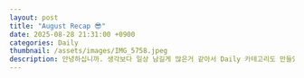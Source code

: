 ```yaml
---
layout: post
title: "August Recap 😎"
date: 2025-08-28 21:31:00 +0900
categories: Daily
thumbnail: /assets/images/IMG_5758.jpeg
description: 안녕하십니까. 생각보다 일상 남길게 많은거 같아서 Daily 카테고리도 만들었습니다. 이 글은 일상 블로그 글의 첫 글이자. 제 GitHub Blog의 테스트 글이 아닌 첫 글입니다. ☺️
---
```

